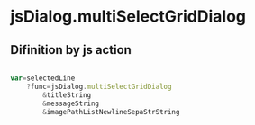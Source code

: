 # jsDialog.multiSelectGridDialog

## Difinition by js action

```js.js

var=selectedLine
	?func=jsDialog.multiSelectGridDialog
		&titleString
		&messageString
		&imagePathListNewlineSepaStrString
```


